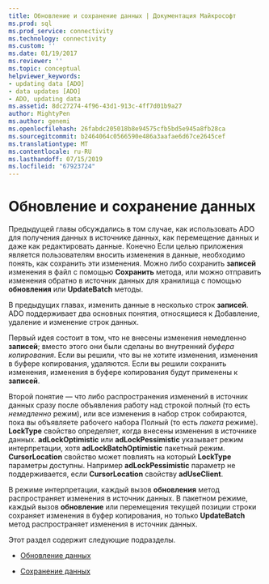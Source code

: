 ```yaml
---
title: Обновление и сохранение данных | Документация Майкрософт
ms.prod: sql
ms.prod_service: connectivity
ms.technology: connectivity
ms.custom: ''
ms.date: 01/19/2017
ms.reviewer: ''
ms.topic: conceptual
helpviewer_keywords:
- updating data [ADO]
- data updates [ADO]
- ADO, updating data
ms.assetid: 8dc27274-4f96-43d1-913c-4ff7d01b9a27
author: MightyPen
ms.author: genemi
ms.openlocfilehash: 26fabdc205018b8e94575cfb5bd5e945a8fb28ca
ms.sourcegitcommit: b2464064c0566590e486a3aafae6d67ce2645cef
ms.translationtype: MT
ms.contentlocale: ru-RU
ms.lasthandoff: 07/15/2019
ms.locfileid: "67923724"
---
```

# <a name="updating-and-persisting-data"></a>Обновление и сохранение данных
Предыдущей главы обсуждались в том случае, как использовать ADO для получения данных в источнике данных, как перемещение данных и даже как редактировать данные. Конечно Если целью приложения является пользователям вносить изменения в данные, необходимо понять, как сохранить эти изменения. Можно либо сохранить **записей** изменения в файл с помощью **Сохранить** метода, или можно отправить изменения обратно в источник данных для хранилища с помощью **обновления** или  **UpdateBatch** методы.  
  
 В предыдущих главах, изменить данные в несколько строк **записей**. ADO поддерживает два основных понятия, относящиеся к Добавление, удаление и изменение строк данных.  
  
 Первый идея состоит в том, что не внесены изменения немедленно **записей**; вместо этого они были сделаны во внутренний *буфера копирования*. Если вы решили, что вы не хотите изменения, изменения в буфере копирования, удаляются. Если вы решили сохранить изменения, изменения в буфере копирования будут применены к **записей**.  
  
 Второй понятие — что либо распространения изменений в источник данных сразу после объявления работу над строкой полный (то есть *немедленно* режим), или все изменения в набор строк собираются, пока вы объявляете рабочего набора Полный (то есть *пакета* режиме). **LockType** свойство определяет, когда внесены изменения в источнике данных. **adLockOptimistic** или **adLockPessimistic** указывает режим интерпретации, хотя **adLockBatchOptimistic** пакетный режим. **CursorLocation** свойство может повлиять на который **LockType** параметры доступны. Например **adLockPessimistic** параметр не поддерживается, если **CursorLocation** свойству **adUseClient**.  
  
 В режиме интерпретации, каждый вызов **обновления** метод распространяет изменения в источник данных. В пакетном режиме, каждый вызов **обновление** или перемещения текущей позиции строки сохраняет изменения в буфер копирования, но только **UpdateBatch** метод распространяет изменения в источник данных.  
  
 Этот раздел содержит следующие подразделы.  
  
-   [Обновление данных](../../../ado/guide/data/updating-data.md)  
  
-   [Сохранение данных](../../../ado/guide/data/persisting-data.md)

